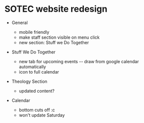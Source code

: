 SOTEC website redesign
=======================

- General
  * mobile friendly
  * make staff section visible on menu click
  * new section: Stuff we Do Together

- Stuff We Do Together
  * new tab for upcoming events -- draw from google calendar automatically
  * icon to full calendar

- Theology Section
  * updated content?

- Calendar
  * bottom cuts off :c
  * won't update Saturday